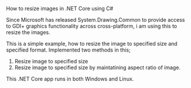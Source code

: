 How to resize images in .NET Core using C#

Since Microsoft has released System.Drawing.Common to provide access to GDI+ graphics functionality across cross-platform, 
i am using this to resize the images.

This is a simple example, how to resize the image to specified size and specified format. Implemented two methods in this; 

1. Resize image to specified size
2. Resize image to specified size by maintatining aspect ratio of image.

This .NET Core app runs in both Windows and Linux.
